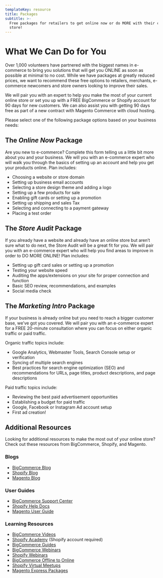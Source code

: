 ```yaml
---
templateKey: resource
title: Packages
subtitle: >-
  Free packages for retailers to get online now or do MORE with their current
  store!
---
```

# What We Can Do for You

Over 1,000 volunteers have partnered with the biggest names in e-commerce to bring you solutions that will get you ONLINE as soon as possible at minimal to no cost. While we have packages at greatly reduced prices, we want to recommend these free options to retailers, merchants, e-commerce newcomers and store owners looking to improve their sales.

We will pair you with an expert to help you make the most of your current online store or set you up with a FREE BigCommerce or Shopify account for 90 days for new customers. We can also assist you with getting 90 days free as part of a new contract with Magento Commerce with cloud hosting.

Please select one of the following package options based on your business needs:

## The *Online Now* Package

Are you new to e-commerce? Complete this form telling us a little bit more about you and your business. We will you with an e-commerce expert who will walk you through the basics of setting up an account and help you get your products online. Plan includes:

* Choosing a website or store domain
* Setting up business email accounts
* Selecting a store design theme and adding a logo
* Setting up a few products for sale
* Enabling gift cards or setting up a promotion
* Setting up shipping and sales Tax
* Selecting and connecting to a payment gateway
* Placing a test order

## The *Store Audit* Package

If you already have a website and already have an online store but aren’t sure what to do next, the Store Audit will be a great fit for you. We will pair you with an e-commerce expert who will help you find areas to improve in order to DO MORE ONLINE! Plan includes:

* Setting up gift card sales or setting up a promotion
* Testing your website speed
* Auditing the apps/extensions on your site for proper connection and function
* Basic SEO review, recommendations, and examples
* Social media check

## The *Marketing Intro* Package

If your business is already online but you need to reach a bigger customer base, we’ve got you covered. We will pair you with an e-commerce expert for a FREE 20-minute consultation where you can focus on either organic traffic or paid traffic.

Organic traffic topics include:

* Google Analytics, Webmaster Tools, Search Console setup or verification
* Syncing of multiple search engines
* Best practices for search engine optimization (SEO) and recommendations for URLs, page titles, product descriptions, and page descriptions

Paid traffic topics include:

* Reviewing the best paid advertisement opportunities
* Establishing a budget for paid traffic
* Google, Facebook or Instagram Ad account setup
* First ad creation!

## Additional Resources
Looking for additional resources to make the most out of your online store? Check out these resources from BigCommerce, Shopify, and Magento.

### Blogs
* [BigCommerce Blog](https://www.bigcommerce.com/blog/)
* [Shopify Blog](https://www.shopify.com/blog)
* [Magento Blog](https://magento.com/blog)

### User Guides
* [BigCommerce Support Center](https://support.bigcommerce.com/s/)
* [Shopify Help Docs](https://help.shopify.com/en)
* [Magento User Guide](https://docs.magento.com/m2/ce/user_guide/)

### Learning Resources
* [BigCommerce Videos](https://support.bigcommerce.com/s/videos)
* [Shopify Academy](https://academy.shopify.com/) (Shopify account required)
* [BigCommerce Guides](https://support.bigcommerce.com/s/guides)
* [BigCommerce Webinars](https://www.bigcommerce.com/resources/webinars/)
* [Shopify Webinars](https://help.shopify.com/en/webinars)
* [BigCommerce Offline to Online](https://www.bigcommerce.com/dm/offline-to-online/)
* [Shopify Virtual Meetups](https://meetups.shopify.com/)
* [Magento Express Packages](https://magento.com/solutions/small-business/express-packages)

